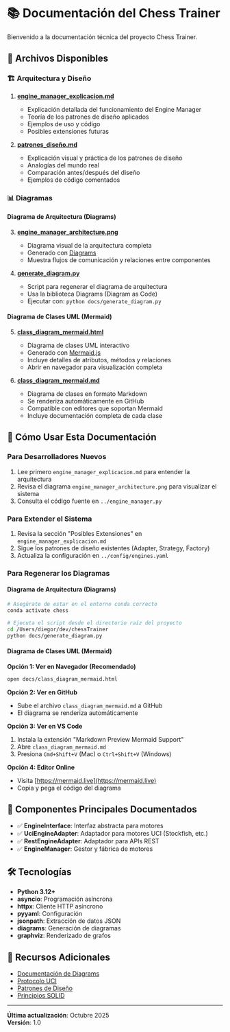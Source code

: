 # 📚 Documentación del Chess Trainer

Bienvenido a la documentación técnica del proyecto Chess Trainer.

## 📁 Archivos Disponibles

### 🏗️ Arquitectura y Diseño

1. **[engine_manager_explicacion.md](engine_manager_explicacion.md)**
   - Explicación detallada del funcionamiento del Engine Manager
   - Teoría de los patrones de diseño aplicados
   - Ejemplos de uso y código
   - Posibles extensiones futuras

2. **[patrones_diseño.md](patrones_diseño.md)**
   - Explicación visual y práctica de los patrones de diseño
   - Analogías del mundo real
   - Comparación antes/después del diseño
   - Ejemplos de código comentados

### 📊 Diagramas

#### Diagrama de Arquitectura (Diagrams)

3. **[engine_manager_architecture.png](engine_manager_architecture.png)**
   - Diagrama visual de la arquitectura completa
   - Generado con [Diagrams](https://diagrams.mingrammer.com/)
   - Muestra flujos de comunicación y relaciones entre componentes

4. **[generate_diagram.py](generate_diagram.py)**
   - Script para regenerar el diagrama de arquitectura
   - Usa la biblioteca Diagrams (Diagram as Code)
   - Ejecutar con: `python docs/generate_diagram.py`

#### Diagrama de Clases UML (Mermaid)

5. **[class_diagram_mermaid.html](class_diagram_mermaid.html)**
   - Diagrama de clases UML interactivo
   - Generado con [Mermaid.js](https://mermaid.js.org/)
   - Incluye detalles de atributos, métodos y relaciones
   - Abrir en navegador para visualización completa

6. **[class_diagram_mermaid.md](class_diagram_mermaid.md)**
   - Diagrama de clases en formato Markdown
   - Se renderiza automáticamente en GitHub
   - Compatible con editores que soportan Mermaid
   - Incluye documentación completa de cada clase

## 🚀 Cómo Usar Esta Documentación

### Para Desarrolladores Nuevos

1. Lee primero `engine_manager_explicacion.md` para entender la arquitectura
2. Revisa el diagrama `engine_manager_architecture.png` para visualizar el sistema
3. Consulta el código fuente en `../engine_manager.py`

### Para Extender el Sistema

1. Revisa la sección "Posibles Extensiones" en `engine_manager_explicacion.md`
2. Sigue los patrones de diseño existentes (Adapter, Strategy, Factory)
3. Actualiza la configuración en `../config/engines.yaml`

### Para Regenerar los Diagramas

#### Diagrama de Arquitectura (Diagrams)
```bash
# Asegúrate de estar en el entorno conda correcto
conda activate chess

# Ejecuta el script desde el directorio raíz del proyecto
cd /Users/diegor/dev/chessTrainer
python docs/generate_diagram.py
```

#### Diagrama de Clases UML (Mermaid)

**Opción 1: Ver en Navegador (Recomendado)**
```bash
open docs/class_diagram_mermaid.html
```

**Opción 2: Ver en GitHub**
- Sube el archivo `class_diagram_mermaid.md` a GitHub
- El diagrama se renderiza automáticamente

**Opción 3: Ver en VS Code**
1. Instala la extensión "Markdown Preview Mermaid Support"
2. Abre `class_diagram_mermaid.md`
3. Presiona `Cmd+Shift+V` (Mac) o `Ctrl+Shift+V` (Windows)

**Opción 4: Editor Online**
- Visita [https://mermaid.live](https://mermaid.live)
- Copia y pega el código del diagrama

## 🎯 Componentes Principales Documentados

- ✅ **EngineInterface**: Interfaz abstracta para motores
- ✅ **UciEngineAdapter**: Adaptador para motores UCI (Stockfish, etc.)
- ✅ **RestEngineAdapter**: Adaptador para APIs REST
- ✅ **EngineManager**: Gestor y fábrica de motores

## 🛠️ Tecnologías

- **Python 3.12+**
- **asyncio**: Programación asíncrona
- **httpx**: Cliente HTTP asíncrono
- **pyyaml**: Configuración
- **jsonpath**: Extracción de datos JSON
- **diagrams**: Generación de diagramas
- **graphviz**: Renderizado de grafos

## 📖 Recursos Adicionales

- [Documentación de Diagrams](https://diagrams.mingrammer.com/)
- [Protocolo UCI](https://www.chessprogramming.org/UCI)
- [Patrones de Diseño](https://refactoring.guru/es/design-patterns)
- [Principios SOLID](https://en.wikipedia.org/wiki/SOLID)

---

**Última actualización**: Octubre 2025  
**Versión**: 1.0

